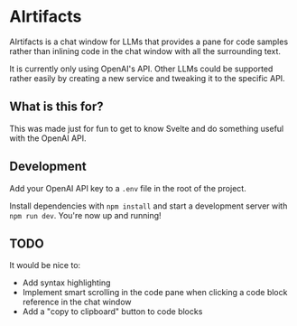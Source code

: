 # AIrtifacts

AIrtifacts is a chat window for LLMs that provides a pane for code samples rather than inlining code in the chat window with all the surrounding text.

It is currently only using OpenAI's API. Other LLMs could be supported rather easily by creating a new service and tweaking it to the specific API.

## What is this for?

This was made just for fun to get to know Svelte and do something useful with the OpenAI API.

## Development

Add your OpenAI API key to a `.env` file in the root of the project.

Install dependencies with `npm install` and start a development server with `npm run dev`.
You're now up and running!

## TODO

It would be nice to:
* Add syntax highlighting
* Implement smart scrolling in the code pane when clicking a code block reference in the chat window
* Add a "copy to clipboard" button to code blocks
